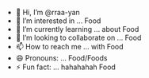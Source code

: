 - 👋 Hi, I’m @rraa-yan
- 👀 I’m interested in ... Food
- 🌱 I’m currently learning ... about Food
- 💞️ I’m looking to collaborate on ... Food
- 📫 How to reach me ... with Food
- 😄 Pronouns: ... Food/Foods
- ⚡ Fun fact: ... hahahahah Food

<!---
rraa-yan/rraa-yan is a ✨ special ✨ repository because its `README.md` (this file) appears on your GitHub profile.
You can click the Preview link to take a look at your changes.
--->
